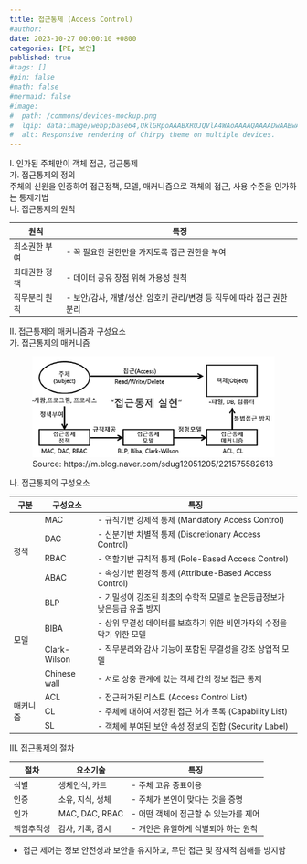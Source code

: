 ```yaml
---
title: 접근통제 (Access Control)
#author: 
date: 2023-10-27 00:00:10 +0800
categories: [PE, 보안]
published: true
#tags: []
#pin: false
#math: false
#mermaid: false
#image:
#  path: /commons/devices-mockup.png
#  lqip: data:image/webp;base64,UklGRpoAAABXRUJQVlA4WAoAAAAQAAAADwAABwAAQUxQSDIAAAARL0AmbZurmr57yyIiqE8oiG0bejIYEQTgqiDA9vqnsUSI6H+oAERp2HZ65qP/VIAWAFZQOCBCAAAA8AEAnQEqEAAIAAVAfCWkAALp8sF8rgRgAP7o9FDvMCkMde9PK7euH5M1m6VWoDXf2FkP3BqV0ZYbO6NA/VFIAAAA
#  alt: Responsive rendering of Chirpy theme on multiple devices.
---
```


<div class="post-wrap">
  <div class="para">
    <div class="para-title">
      I. 인가된 주체만이 객체 접근, 접근통제
    </div>
    <div class="para-cntnt">
      <div class="para">
        <div class="para-title">
          가. 접근통제의 정의
        </div>
        <div class="para-cntnt">
            주체의 신원을 인증하여 <span class="para-kwd">접근정책, 모델, 매커니즘</span>으로 객체의 접근, 사용 수준을 인가하는 통제기법
        </div>
        <div class="para-title">
          나. 접근통제의 원칙
        </div>
        <div class="para-cntnt">
          <table class="post-table">
            <thead>
                <tr>
                  <th>원칙</th>
                  <th>특징</th>
                </tr>
            </thead>
            <tbody>
              <tr>
                <td>최소권한 부여</td>
                <td>- 꼭 필요한 권한만을 가지도록 접근 권한을 부여</td>
              </tr>
              <tr>
                <td>최대권한 정책</td>
                <td>- 데이터 공유 장점 위해 가용성 원칙</td>
              </tr>
              <tr>
                <td>직무분리 원칙</td>
                <td>- 보안/감사, 개발/생산, 암호키 관리/변경 등 직무에 따라 접근 권한 분리</td>
              </tr>
            </tbody>
          </table>
        </div>
      </div>
    </div>
  </div>
  
  <div class="para">
    <div class="para-title">
      II. 접근통제의 매커니즘과 구성요소
    </div>
    <div class="para-cntnt">
      <div class="para">
        <div class="para-title">
          가. 접근통제의 매커니즘
        </div>
        <div class="para-cntnt">
          <figure class="post-figure">
            <img src="/assets/img/posts/접근통제.png" alt="접근통제">
            <figcaption>Source: https://m.blog.naver.com/sdug12051205/221575582613</figcaption>
          </figure>
        </div>
      </div>
      <div class="para">
        <div class="para-title">
          나. 접근통제의 구성요소
        </div>
        <div class="para-cntnt">
          <table class="post-table">
            <thead>
                <tr>
                  <th>구분</th>
                  <th>구성요소</th>
                  <th>특징</th>
                </tr>
            </thead>
            <tbody>
              <tr>
                <td rowspan="4">정책</td>
                <td>MAC</td>
                <td>- 규칙기반 강제적 통제 (Mandatory Access Control)</td>
              </tr>
              <tr>
                <td>DAC</td>
                <td>- 신분기반 차별적 통제 (Discretionary Access Control)</td>
              </tr>
              <tr>
                <td>RBAC</td>
                <td>- 역할기반 규칙적 통제 (Role-Based Access Control)</td>
              </tr>
              <tr>
                <td>ABAC</td>
                <td>- 속성기반 환경적 통제 (Attribute-Based Access Control)</td>
              </tr>
              <tr>
                <td rowspan="4">모델</td>
                <td>BLP</td>
                <td>- 기밀성이 강조된 최초의 수학적 모델로 높은등급정보가 낮은등급 유출 방지</td>
              </tr>
              <tr>
                <td>BIBA</td>
                <td>- 상위 무결성 데이터를 보호하기 위한 비인가자의 수정을 막기 위한 모델</td>
              </tr>
              <tr>
                <td>Clark-Wilson</td>
                <td>- 직무분리와 감사 기능이 포함된 무결성을 강조 상업적 모델</td>
              </tr>
              <tr>
                <td>Chinese wall</td>
                <td>- 서로 상충 관계에 있는 객체 간의 정보 접근 통제</td>
              </tr>
              <tr>
                <td rowspan="3">매커니즘</td>
                <td>ACL</td>
                <td>- 접근허가된 리스트 (Access Control List)</td>
              </tr>
              <tr>
                <td>CL</td>
                <td>- 주체에 대하여 저장된 접근 허가 목록 (Capability List)</td>
              </tr>
              <tr>
                <td>SL</td>
                <td>- 객체에 부여된 보안 속성 정보의 집합 (Security Label)</td>
              </tr>
            </tbody>
          </table>
        </div>
      </div>
    </div>
  </div>

  <div class="para">
    <div class="para-title">
      III. 접근통제의 절차
    </div>
    <div class="para-cntnt">
      <table class="post-table">
        <thead>
            <tr>
              <th>절차</th>
              <th>요소기술</th>
              <th>특징</th>
            </tr>
        </thead>
        <tbody>
          <tr>
            <td>식별</td>
            <td>생체인식, 카드</td>
            <td>- 주체 고유 증표이용</td>
          </tr>
          <tr>
            <td>인증</td>
            <td>소유, 지식, 생체</td>
            <td>- 주체가 본인이 맞다는 것을 증명</td>
          </tr>
          <tr>
            <td>인가</td>
            <td>MAC, DAC, RBAC</td>
            <td>- 어떤 객체에 접근할 수 있는가를 제어</td>
          </tr>
          <tr>
            <td>책임추적성</td>
            <td>감사, 기록, 감시</td>
            <td>- 개인은 유일하게 식별되야 하는 원칙</td>
          </tr>
        </tbody>
      </table>
    </div>
  </div>

  - 접근 제어는 정보 안전성과 보안을 유지하고, 무단 접근 및 잠재적 침해를 방지함
</div>
